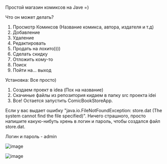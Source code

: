 Простой магазин комиксов на Jave =)

Что он может делать?
1. Просмотр Комиксов (Название комикса, автора, издателя и т.д)
2. Добавление
3. Удаление
4. Редактировать
5. Продать на лохито))))
6. Сделать скидку
7. Отложить кому-то
8. Поиск
9. Пойти на... выход

Установка:
Все просто)
1. Создаем проект в idea (Пох на название)
2. Скачиные файлы из репозитория кидаем в папку src проекта idei
3. Все! Остается запустить ComicBookStoreApp.

Если у вас выдает ошибку "java.io.FileNotFoundException: store.dat (The system cannot find the file specified)".
Ничего страшного, просто напишите какую-нибуть хрень в логин и пароль, чтобы создался файл store.dat.

Логин и пароль - admin


![image](https://github.com/Tekkito/comicbook_store/assets/159029316/9eff0a9d-c075-41b5-822e-164ee06d4c40)

![image](https://github.com/Tekkito/comicbook_store/assets/159029316/bb69aa79-db8b-4944-ba9b-ff7df0a48da8)

